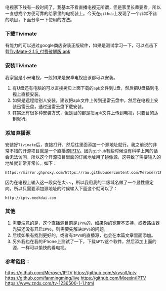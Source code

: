 电视家下线有一段时间了，我基本不看直播电视无所谓，但是家里长辈要看，所以一直想找个方便可靠的给家里的电视装上。今天在`github`上发现了一个非常不错的项目，下面分享一下使用的方法。


### 下载Tivimate
有能力的可以通过google商店安装正版软件，如果是测试学习一下，可以点击下载[TiviMate-2.1.5_付费破解版.apk](https://github.com/skysolf/iptv/blob/main/TiviMate%20%202.1.5%20-%20Premium%E4%BB%98%E8%B4%B9%E7%A0%B4%E8%A7%A3%E7%89%88.apk)

### 安装Tivimate
我家里是小米电视，一般如果是安卓电视应该都可以安装。

1. 有U盘还有电脑的可以直接拷贝上面下载的`apk`文件到U盘，然后把U盘插到电视上直接安装。
2. 如果是远程给别人安装，建议把apk文件上传到迅雷云盘中，然后在电视上安装迅雷云盘，通过迅雷云盘下载安装。
3. 其实还有很多种安装方式，但是目的都是把apk文件上传到电视，只要目的达到就行。

### 添加直播源
安装好`Tivimate`后，直接打开，然后往里面添加一个源地址就行。我之前说的非常不错的开源项目就是一个直播源[IPTV](https://github.com/Meroser/IPTV)。因为`github`有些时候没有科学上网的话会无法访问，所以这个开源项目里面的订阅地址用了镜像源，这导致了需要输入的地址就非常非常长，如下：
````
https://mirror.ghproxy.com/https://raw.githubusercontent.com/Meroser/IPTV/main/IPTV.m3u
````
因为在电视上输入这一段实在太~~，所以我用我的二级域名做了一个显性重定向，所以只需要添加源地址的时候输入下面这个就可以了：
```
http://iptv.meekdai.com
```

### 其他
1. 需要注意的是，这个直播源目前是`IPV6`的，如果你的宽带不支持，或者路由器光猫还没有开启`IPV6`，则需要先解决`IPV6`的问题。
2. 后续如果有找到更好的，或者有`IPV4`的直播源，也会在本篇文章里面添加。
3. 另外我也在我的iPhone上测试了一下，下载`APTV`这个软件，然后添加上面的源，一样可以愉快的看电视。

### 参考链接：
https://github.com/Meroser/IPTV
https://github.com/skysolf/iptv
https://github.com/fanmingming/live
https://github.com/Moexin/IPTV
https://www.znds.com/tv-1236500-1-1.html




